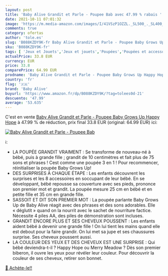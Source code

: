```yaml
---
layout: post
title: 'Baby Alive Grandit et Parle - Poupee Bab avec 47.99 % rabais '
date: 2021-10-11 07:01:32
image: 'https://m.media-amazon.com/images/I/41VSzP1OZZL._SL500_._SL400_.jpg'
comments: true
category: ofertas
author: 'tole.es'
slug: 'B088KZDY9K-fr Baby Alive Grandit et Parle - Poupee Baby Grows Up Happy Hope'
sku: 'B088KZDY9K-fr'
tags: [ 'Jeux et Jouets','Jeux et jouets','Poupées','Poupées et accessoires','baby alive', ]
actualPrice: 33.8 EUR
currency: EUR
price: 33.8
comparePrice: 64.99 EUR
prodname: 'Baby Alive Grandit et Parle - Poupee Baby Grows Up Happy Hope'
country: 'fr'
flag: '🇫🇷'
brand: 'Baby Alive'
buyurl: 'https://www.amazon.fr/dp/B088KZDY9K/?tag=tolees0d-21'
descuento: '47.99'
average: '53.635'
---
```


C'est en vente [Baby Alive Grandit et Parle - Poupee Baby Grows Up Happy Hope](https://www.amazon.fr/dp/B088KZDY9K/?tag=tolees0d-21)  à  47.99 % de réduction, prix final  33.8 EUR (original: 64.99 EUR) ici:

[![Baby Alive Grandit et Parle - Poupee Bab](https://m.media-amazon.com/images/I/41VSzP1OZZL._SL500_._SL400_.jpg)](https://www.amazon.fr/dp/B088KZDY9K/?tag=tolees0d-21)

ℹ️:

- LA POUPÉE GRANDIT VRAIMENT : Se transforme de nouveau-né à bébé, puis à grande fille ; grandit de 10 centimètres et fait plus de 75 sons et phrases ! Cest comme une poupée 3 en 1 ! Pour recommencer, réinitialiser la poupée Baby Grows Up!
- DES SURPRISES À CHAQUE ÉTAPE : Les enfants découvrent les surprises et les 8 accessoires en soccupant de leur bébé. En se développant, bébé repousse sa couverture avec ses pieds, prononce son premier mot et grandit. La poupée mesure 25 cm en bébé et en petite fille et 35 cm en grande fille.
- SASSOIT ET DIT SON PREMIER MOT : La poupée parlante Baby Grows Up de Baby Alive réagit avec des phrases et des sons adorables. Elle « déglutit » quand on la nourrit avec le sachet de nourriture factice. Nécessite 4 piles AA, des piles de démonstration sont incluses.
- GRANDIT ENCORE PLUS ET SES CHEVEUX POUSSENT : Les enfants aident bébé à devenir une grande fille ! On lui tient les mains quand elle est debout pour la faire grandir. On lui met sa jupe et ses chaussures surprise. Ses cheveux poussent aussi.
- LA COULEUR DES YEUX ET DES CHEVEUX EST UNE SURPRISE : Qui bébé deviendra-t-il ? Happy Hope ou Merry Meadow ? Dès son premier biberon, il ouvre les yeux pour révéler leur couleur. Pour découvrir la couleur de ses cheveux, retirer son bonnet.

[🛒 Achète-le!!](https://www.amazon.fr/dp/B088KZDY9K/?tag=tolees0d-21)
